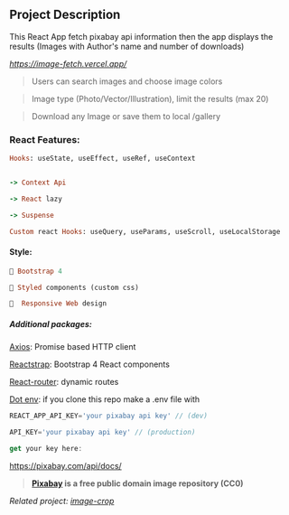 ## Project Description

This React App fetch pixabay api information then the app displays the results (Images with Author's name and number of downloads)

_https://image-fetch.vercel.app/_

> Users can search images and choose image colors

> Image type (Photo/Vector/Illustration), limit the results (max 20)

> Download any Image or save them to local /gallery

### React Features:


```rb
Hooks: useState, useEffect, useRef, useContext


-> Context Api

-> React lazy

-> Suspense

Custom react Hooks: useQuery, useParams, useScroll, useLocalStorage
```
  
#### Style:

```rb
🔷 Bootstrap 4

💅 Styled components (custom css)

📱  Responsive Web design
```

##### Additional packages:

[Axios](https://github.com/axios/axios): Promise based HTTP client

[Reactstrap](https://reactstrap.github.io/): Bootstrap 4 React components

[React-router](https://reactrouter.com/): dynamic routes

[Dot env](https://www.npmjs.com/package/dotenv): if you clone this repo make a .env file with


```js
REACT_APP_API_KEY='your pixabay api key' // (dev)

API_KEY='your pixabay api key' // (production)

get your key here:
```
 https://pixabay.com/api/docs/


> **[Pixabay](https://pixabay.com/) is a free public domain image repository (CC0)**


_Related project: [image-crop](https://github.com/spectralapps/image-crop)_

